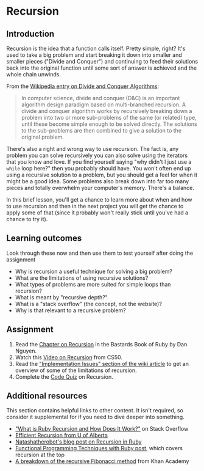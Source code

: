 # Recursion

## Introduction

Recursion is the idea that a function calls itself. Pretty simple, right? It's used to take a big problem and start breaking it down into smaller and smaller pieces \("Divide and Conquer"\) and continuing to feed their solutions back into the original function until some sort of answer is achieved and the whole chain unwinds.

From the [Wikipedia entry on Divide and Conquer Algorithms](http://en.wikipedia.org/wiki/Divide_and_conquer_algorithm):

> In computer science, divide and conquer \(D&C\) is an important algorithm design paradigm based on multi-branched recursion. A divide and conquer algorithm works by recursively breaking down a problem into two or more sub-problems of the same \(or related\) type, until these become simple enough to be solved directly. The solutions to the sub-problems are then combined to give a solution to the original problem.

There's also a right and wrong way to use recursion. The fact is, any problem you can solve recursively you can also solve using the iterators that you know and love. If you find yourself saying "why didn't I just use a `while` loop here?" then you probably should have. You won't often end up using a recursive solution to a problem, but you should get a feel for when it might be a good idea. Some problems also break down into far too many pieces and totally overwhelm your computer's memory. There's a balance.

In this brief lesson, you'll get a chance to learn more about when and how to use recursion and then in the next project you will get the chance to apply some of that \(since it probably won't really stick until you've had a chance to try it\).

## Learning outcomes

Look through these now and then use them to test yourself after doing the assignment

* Why is recursion a useful technique for solving a big problem?
* What are the limitations of using recursive solutions?
* What types of problems are more suited for simple loops than recursion?
* What is meant by "recursive depth?"
* What is a "stack overflow" \(the concept, not the website\)?
* Why is that relevant to a recursive problem?

## Assignment

1. Read the [Chapter on Recursion](http://ruby.bastardsbook.com/chapters/recursion/) in the Bastards Book of Ruby by Dan Nguyen.
2. Watch this [Video on Recursion](https://www.youtube.com/watch?v=mz6tAJMVmfM) from CS50.
3. Read the ["Implementation Issues" section of the wiki article](http://en.wikipedia.org/wiki/Divide_and_conquer_algorithm#Implementation_issues) to get an overview of some of the limitations of recursion.
4. Complete the [Code Quiz](http://www.codequizzes.com/computer-science/beginner/recursion) on Recursion.

## Additional resources

This section contains helpful links to other content. It isn't required, so consider it supplemental for if you need to dive deeper into something.

* ["What is Ruby Recursion and How Does It Work?"](http://stackoverflow.com/questions/6418017/what-is-ruby-recursion-and-how-does-it-work) on Stack Overflow
* [Efficient Recursion from U of Alberta](http://webdocs.cs.ualberta.ca/~holte/T26/efficient-rec.html)
* [Natashatherobot's blog post on Recursion in Ruby](http://natashatherobot.com/recursion-factorials-fibonacci-ruby/)
* [Functional Programming Techniques with Ruby post](http://www.sitepoint.com/functional-programming-techniques-with-ruby-part-iii/), which covers recursion at the top
* [A breakdown of the recursive Fibonacci method](https://youtu.be/zg-ddPbzcKM) from Khan Academy

